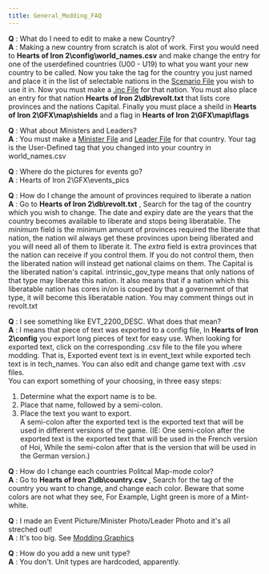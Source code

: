 ```yaml
---
title: General_Modding_FAQ
---
```

**Q** : What do I need to edit to make a new Country?  
**A** : Making a new country from scratch is alot of work. First you
would need to **Hearts of Iron 2\config\world_names.csv** and make
change the entry for one of the userdefined countries (U00 - U19) to
what you want your new country to be called. Now you take the tag for
the country you just named and place it in the list of selectable
nations in the [Scenario
File](/wiki/Modding_eug_files "Modding eug files") you wish to use it
in. Now you must make a [.inc
File](/wiki/Modding_inc_files "Modding inc files") for that nation. You
must also place an entry for that nation **Hearts of Iron
2\db\revolt.txt** that lists core provinces and the nations Capital.
Finally you must place a sheild in **Hearts of Iron 2\GFX\map\shields**
and a flag in **Hearts of Iron 2\GFX\map\flags**  
  
**Q** : What about Ministers and Leaders?  
**A** : You must make a [Minister
File](/wiki/Modding_minister_files "Modding minister files") and [Leader
File](/wiki/Modding_leader_files "Modding leader files") for that
country. Your tag is the User-Defined tag that you changed into your
country in world_names.csv  
  
**Q** : Where do the pictures for events go?  
**A** : Hearts of Iron 2\GFX\events_pics  
  
**Q** : How do I change the amount of provinces required to liberate a
nation  
**A** : Go to **Hearts of Iron 2\db\revolt.txt** , Search for the tag of
the country which you wish to change. The date and expiry date are the
years that the country becomes available to liberate and stops being
liberatable. The *minimum* field is the minimum amount of provinces
required the liberate that nation, the nation wil always get these
provinces upon being liberated and you will need all of them to liberate
it. The *extra* field is extra provinces that the nation can receive if
you control them. If you do not control them, then the liberated nation
will instead get national claims on them. The Capital is the liberated
nation's capital. intrinsic_gov_type means that only nations of that
type may liberate this nation. It also means that if a nation which this
liberatable nation has cores in/on is couped by that a governemnt of
that type, it will become this liberatable nation. You may comment
things out in revolt.txt  
  
**Q** : I see something like EVT_2200_DESC. What does that mean?  
**A** : I means that piece of text was exported to a config file, In
**Hearts of Iron 2\config** you export long pieces of text for easy use.
When looking for exported text, click on the corresponding .csv file to
the file you where modding. That is, Exported event text is in
event_text while exported tech text is in tech_names. You can also edit
and change game text with .csv files.  
You can export something of your choosing, in three easy steps:  
1. Determine what the export name is to be.  
2. Place that name, followed by a semi-colon.  
3. Place the text you want to export.  
A semi-colon after the exported text is the exported text that will be
used in different versions of the game. (IE: One semi-colon after the
exported text is the exported text that will be used in the French
version of Hoi, While the semi-colon after that is the version that will
be used in the German version.)  
  
**Q** : How do I change each countries Politcal Map-mode color?  
**A** : Go to **Hearts of Iron 2\db\country.csv** , Search for the tag
of the country you want to change, and change each color. Beware that
some colors are not what they see, For Example, Light green is more of a
Mint-white.  
  
**Q** : I made an Event Picture/Minister Photo/Leader Photo and it's all
streched out!  
**A** : It's too big. See [Modding
Graphics](/wiki/Modding_graphics "Modding graphics")  
  
**Q** : How do you add a new unit type?  
**A** : You don't. Unit types are hardcoded, apparently.
